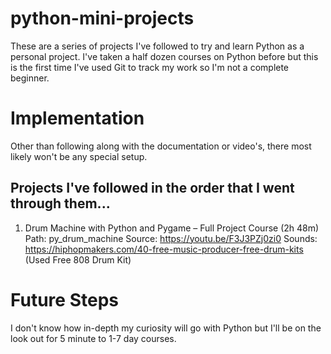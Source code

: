 # python-mini-projects
These are a series of projects I've followed to try and learn Python as a personal project. I've taken a half dozen courses on Python before but this is the first time I've used Git to track my work so I'm not a complete beginner.

# Implementation
Other than following along with the documentation or video's, there most likely won't be any special setup.

## Projects I've followed in the order that I went through them...

1. Drum Machine with Python and Pygame – Full Project Course (2h 48m)
Path: py_drum_machine
Source: https://youtu.be/F3J3PZj0zi0
Sounds: https://hiphopmakers.com/40-free-music-producer-free-drum-kits (Used Free 808 Drum Kit)

# Future Steps
I don't know how in-depth my curiosity will go with Python but I'll be on the look out for 5 minute to 1-7 day courses.